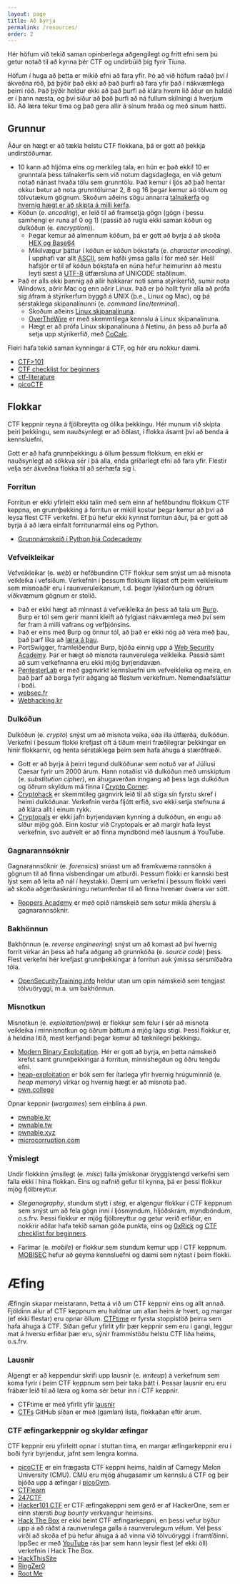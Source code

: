 ```yaml
---
layout: page
title: Að byrja
permalink: /resources/
order: 2
---
```


Hér höfum við tekið saman opinberlega aðgengilegt og frítt efni sem þú getur
notað til að kynna þér CTF og undirbúið þig fyrir Tíuna.

Höfum í huga að þetta er mikið efni að fara yfir. Þó að við höfum raðað því
í ákveðna röð, þá þýðir það ekki að það þurfi að fara yfir það í nákvæmlega
þeirri röð. Það þýðir heldur ekki að það þurfi að klára hvern lið áður en
haldið er í þann næsta, og því síður að það þurfi að ná fullum skilningi
á hverjum lið. Að læra tekur tima og það gera allir á sínum hraða og með sínum
hætti.

Grunnur
-------

Áður en hægt er að tækla helstu CTF flokkana, þá er gott að þekkja undirstöðurnar.

* 10 kann að hljóma eins og merkileg tala, en hún er það ekki! 10 er grunntala þess talnakerfis sem við notum dagsdaglega, en við getum notað nánast hvaða tölu sem grunntölu. Það kemur í ljós að það hentar okkur betur að nota grunntölurnar 2, 8 og 16 þegar kemur aö tölvum og tölvutækum gögnum. Skoðum aðeins sögu annarra [talnakerfa](https://www.youtube.com/watch?v=cZH0YnFpjwU) og [hvernig hægt er að skipta á milli kerfa](https://www.youtube.com/watch?v=L2zsmYaI5ww).
* Kóðun (e. *encoding*), er leið til að framsetja gögn (gögn í þessu samhengi er runa af 0 og 1) (passið að rugla ekki saman kóðun og dulkóðun (e. *encryption*)).
    * Þegar kemur að almennum kóðum, þá er gott að byrja á að skoða [HEX og Base64](https://www.youtube.com/watch?v=VbbOF0OPegc)
    * Mikilvægur þáttur í kóðun er kóðun bókstafa (e. *character encoding*). Í upphafi var allt [ASCII](https://www.youtube.com/watch?v=I-pQH_krD0M), sem hafði ýmsa galla í för með sér. Heill hafsjór er til af kóðun bókstafa en núna hefur heimurinn að mestu leyti sæst á [UTF-8](https://www.youtube.com/watch?v=MijmeoH9LT4) útfærsluna af UNICODE staðlinum.
* Það er alls ekki þannig að allir hakkarar noti sama stýrikerfið, sumir nota Windows, aðrir Mac og enn aðrir Linux. Það er þó hollt fyrir alla að prófa sig áfram á stýrikerfum byggð á UNIX (þ.e., Linux og Mac), og þá sérstaklega skipanalínunni (e. *command line*/*terminal*).
    * Skoðum aðeins [Linux skipanalínuna](https://www.youtube.com/watch?v=cBokz0LTizk).
    * [OverTheWire](http://overthewire.org/wargames/bandit/) er með skemmtilega kennslu á Linux skipanalínuna.
    * Hægt er að prófa Linux skipanalínuna á Netinu, án þess að þurfa að setja upp stýrikerfið, með [CoCalc](https://cocalc.com).

Fleiri hafa tekið saman kynningar á CTF, og hér eru nokkur dæmi.

* [CTF>101](https://ctf101.org/)
* [CTF checklist for beginners](https://fareedfauzi.gitbook.io/ctf-checklist-for-beginner/)
* [ctf-literature](https://github.com/s1gh/ctf-literature)
* [picoCTF](https://picoctf.org/resources)


Flokkar
-------

CTF keppnir reyna á fjölbreytta og ólíka þekkingu. Hér munum við skipta þeiri þekkingu, sem nauðsynlegt er að öðlast, í flokka ásamt því að benda á kennsluefni.

Gott er að hafa grunnþekkingu á öllum þessum flokkum, en ekki er nauðsynlegt að sökkva sér í þá alla, enda gríðarlegt efni að fara yfir. Flestir velja sér ákveðna flokka til að sérhæfa sig í.

### Forritun

Forritun er ekki yfirleitt ekki talin með sem einn af hefðbundnu flokkum CTF keppna, en grunnþekking á forritun er mikill kostur þegar kemur að því að leysa flest CTF verkefni. Ef þú hefur ekki kynnst forritun áður, þá er gott að byrja á að læra einfalt forritunarmál eins og Python.

* [Grunnnámskeið í Python hjá Codecademy](https://www.codecademy.com/learn/learn-python-3)

### Vefveikleikar

Vefveikleikar (e. *web*) er hefðbundinn CTF flokkur sem snýst um að misnota
veikleika í vefsíðum. Verkefnin í þessum flokkum líkjast oft þeim veikleikum
sem misnoaðir eru í raunveruleikanum, t.d. þegar lykilorðum og öðrum viðkvæmum
gögnum er stolið.

* Það er ekki hægt að minnast á vefveikleika án þess að tala um [Burp](https://portswigger.net/burp). Burp er tól sem gerir manni kleift að fylgjast nákvæmlega með því sem fer fram á milli vafrans og vefþjónsins.
* Það er eins með Burp og önnur tól, að það er ekki nóg að vera með þau, það þarf líka að [læra á þau](https://www.youtube.com/watch?v=UgbYozI436M).
* PortSwigger, framleiðendur Burp, bjóða einnig upp á [Web Security Academy](https://portswigger.net/web-security). Þar er hægt að misnota raunverulega veikleika. Passið samt að sum verkefnanna eru ekki mjög byrjendavæn.
* [PentesterLab](https://pentesterlab.com/) er með gagnvirkt kennsluefni um vefveikleika og meira, en það þarf að borga fyrir aðgang að flestum verkefnum. Nemendaafsláttur í boði.
* [websec.fr](https://websec.fr/)
* [Webhacking.kr](https://webhacking.kr/)

### Dulkóðun

Dulkóðun (e. *crypto*) snýst um að misnota veika, eða illa útfærða, dulkóðun.
Verkefni í þessum flokki krefjast oft á tíðum meiri fræðilegrar þekkingar en
hinir flokkarnir, og henta sérstaklega þeim sem hafa áhuga á stærðfræði.

* Gott er að byrja á þeirri tegund dulkóðunar sem notuð var af Júlíusi Caesar fyrir um 2000 árum. Hann notaðist við dulkóðun með umskiptum (e. *substitution cipher*), en áhugaverðan inngang að þess lags dulkóðun og öðrum skyldum má finna í [Crypto Corner](https://crypto.interactive-maths.com/).
* [Cryptohack](https://cryptohack.org/) er skemmtileg gagnvirk leið til að stíga sín fyrstu skref í heimi dulkóðunar. Verkefnin verða fljótt erfið, svo ekki setja stefnuna á að klára allt í einum rykk.
* [Cryptopals](https://cryptopals.com/) er ekki jafn byrjendavæn kynning á dulkóðun, en engu að síður mjög góð. Einn kostur við Cryptopals er að margir hafa leyst verkefnin, svo auðvelt er að finna myndbönd með lausnum á YouTube.

### Gagnarannsóknir

Gagnarannsóknir (e. *forensics*) snúast um að framkvæma rannsókn á gögnum til
að finna vísbendingar um atburði. Þessum flokki er kannski best lýst sem að
leita að nál í heystakki. Dæmi um verkefni í þessum flokki væri að skoða
aðgerðaskráningu netumferðar til að finna hvenær óværa var sótt.

* [Roppers Academy](https://www.hoppersroppers.org/courseCTF.html) er með opið námskeið sem setur mikla áherslu á gagnarannsóknir.

### Bakhönnun

Bakhönnun (e. *reverse engineering*) snýst um að komast að því hvernig forrit
virkar án þess að hafa aðgang að grunnkóða (e. *source code*) þess. Flest
verkefni hér krefjast grunnþekkingar á forritun auk ýmissa sérsmíðaðra tóla.

* [OpenSecurityTraining.info](https://opensecuritytraining.info/Training.html) heldur utan um opin námskeið sem tengjast tölvuöryggi, m.a. um bakhönnun.

### Misnotkun

Misnotkun (e. *exploitation*/*pwn*) er flokkur sem felur í sér að misnota
veikleika í minnisnotkun og öðrum þáttum á mjög lágu stigi. Þessi flokkur er,
á heldina litið, mest kerfjandi þegar kemur að tæknilegri þekkingu.

* [Modern Binary Exploitation](http://security.cs.rpi.edu/courses/binexp-spring2015/). Hér er gott að byrja, en þetta námskeið krefst samt grunnþekkingar á forritun, minnishegðun og öðru tengdu efni.
* [heap-exploitation](https://heap-exploitation.dhavalkapil.com/) er bók sem fer ítarlega yfir hvernig hrúguminnið (e. *heap memory*) virkar og hvernig hægt er að misnota það.
* [pwn.college](https://pwn.college/)

Opnar keppnir (*wargames*) sem einblína á *pwn*.

* [pwnable.kr](https://pwnable.kr/)
* [pwnable.tw](https://pwnable.tw/)
* [pwnable.xyz](https://pwnable.xyz/)
* [microcorruption.com](https://microcorruption.com/)

### Ýmislegt

Undir flokkinn ýmsilegt (e. *misc*) falla ýmiskonar öryggistengd verkefni sem falla ekki í hina flokkan. Eins og nafnið gefur til kynna, þá er þessi flokkur mjög fjölbreyttur.

* *Steganography*, stundum stytt í *steg*, er algengur flokkur í CTF keppnum sem snýst um að fela gögn inni í ljósmyndum, hljóðskrám, myndböndum, o.s.frv. Þessi flokkur er mjög fjölbreyttur og getur verið erfiður, en nokkrir aðilar hafa tekið saman góða punkta, eins og [0xRick](https://0xrick.github.io/lists/stego/) og [CTF checklist for beginners](https://fareedfauzi.gitbook.io/ctf-checklist-for-beginner/steganography).

* Farímar (e. *mobile*) er flokkur sem stundum kemur upp í CTF keppnum. [MOBISEC](https://mobisec.reyammer.io/) hefur að geyma kennsluefni og dæmi sem nýtast í þeim flokki.


Æfing
=====

Æfingin skapar meistarann. Þetta á við um CTF keppnir eins og allt annað.
Fjöldinn allur af CTF keppnum eru haldnar um allan heim ár hvert, og margar (ef
ekki flestar) eru opnar öllum. [CTFtime](https://ctftime.org/) er fyrsta
stoppistöð þeirra sem hafa áhuga á CTF. Síðan gefur yfirlit yfir þær keppnir
sem eru í gangi, leggur mat á hversu erfiðar þær eru, sýnir frammistöðu helstu
CTF liða heims, o.s.frv.

### Lausnir

Algengt er að keppendur skrifi upp lausnir (e. *writeup*) á verkefnum sem koma
fyrir í þeim CTF keppnum sem þeir taka þátt í. Þessar lausnir eru eru frábær
leið til að læra og koma sér betur inn í CTF keppnir.

* CTFtime er með yfirlit yfir [lausnir](https://ctftime.org/writeups)
* [CTFs](https://github.com/ctfs/) GitHub síðan er með (gamlan) lista, flokkaðan eftir árum.

### CTF æfingarkeppnir og skyldar æfingar

CTF keppnir eru yfirleitt opnar í stuttan tíma, en margar æfingarkeppnir eru í
boði fyrir byrjendur, jafnt sem lengra komna.

* [picoCTF](https://picoctf.org/) er ein frægasta CTF keppni heims, haldin af Carnegy Melon University (CMU). CMU eru mjög áhugasamir um kennslu á CTF og þeir bjóða upp á æfingar í [picoGym](https://play.picoctf.org/login?redirect=/login).
* [CTFlearn](https://ctflearn.com/)
* [247CTF](https://247ctf.com/)
* [Hacker101 CTF](https://ctf.hacker101.com/) er CTF æfingakeppni sem gerð er af HackerOne, sem er einn stærsti *bug bounty* verkvangur heimsins.
* [Hack The Box](https://www.hackthebox.eu/) er ekki beint CTF æfingarkeppni, en þessi vefur býður upp á að ráðst á raunverulega galla á raunverulegum vélum. Vel þess virði að skoða ef þú hefur áhuga á að vinna við tölvuöryggi í framtíðinni. IppSec er með [YouTube](https://www.youtube.com/channel/UCa6eh7gCkpPo5XXUDfygQQA) rás þar sem hann leysir flest (ef ekki öll) verkefnin í Hack The Box.
* [HackThisSite](https://www.hackthissite.org/)
* [RingZer0](https://ringzer0ctf.com/home)
* [Root Me](https://www.root-me.org/?lang=en)
